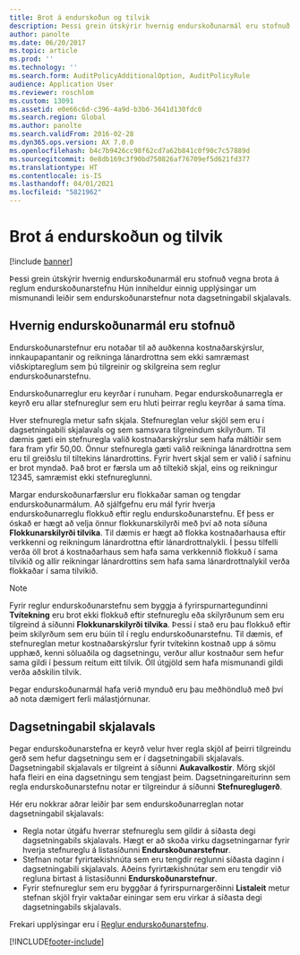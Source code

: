 ```yaml
---
title: Brot á endurskoðun og tilvik
description: Þessi grein útskýrir hvernig endurskoðunarmál eru stofnuð vegna brota á reglum endurskoðunarstefnu Hún inniheldur einnig upplýsingar um mismunandi leiðir sem endurskoðunarstefnur nota dagsetningabil skjalavals.
author: panolte
ms.date: 06/20/2017
ms.topic: article
ms.prod: ''
ms.technology: ''
ms.search.form: AuditPolicyAdditionalOption, AuditPolicyRule
audience: Application User
ms.reviewer: roschlom
ms.custom: 13091
ms.assetid: e0e66c6d-c396-4a9d-b3b6-3641d130fdc0
ms.search.region: Global
ms.author: panolte
ms.search.validFrom: 2016-02-28
ms.dyn365.ops.version: AX 7.0.0
ms.openlocfilehash: b4c7b9426cc98f62cd7a62b841c0f90c7c57889d
ms.sourcegitcommit: 0e8db169c3f90bd750826af76709ef5d621fd377
ms.translationtype: HT
ms.contentlocale: is-IS
ms.lasthandoff: 04/01/2021
ms.locfileid: "5821962"
---
```

# <a name="audit-policy-violations-and-cases"></a>Brot á endurskoðun og tilvik

[!include [banner](../includes/banner.md)]

Þessi grein útskýrir hvernig endurskoðunarmál eru stofnuð vegna brota á reglum endurskoðunarstefnu Hún inniheldur einnig upplýsingar um mismunandi leiðir sem endurskoðunarstefnur nota dagsetningabil skjalavals.

<a name="how-audit-cases-are-generated"></a>Hvernig endurskoðunarmál eru stofnuð
-----------------------------

Endurskoðunarstefnur eru notaðar til að auðkenna kostnaðarskýrslur, innkaupapantanir og reikninga lánardrottna sem ekki samræmast viðskiptareglum sem þú tilgreinir og skilgreina sem reglur endurskoðunarstefnu. 

Endurskoðunarreglur eru keyrðar í runuham. Þegar endurskoðunarregla er keyrð eru allar stefnureglur sem eru hluti þeirrar reglu keyrðar á sama tíma.

Hver stefnuregla metur safn skjala. Stefnureglan velur skjöl sem eru í dagsetningabili skjalavals og sem samsvara tilgreindum skilyrðum. Til dæmis gæti ein stefnuregla valið kostnaðarskýrslur sem hafa máltíðir sem fara fram yfir 50,00. Önnur stefnuregla gæti valið reikninga lánardrottna sem eru til greiðslu til tiltekins lánardrottins. Fyrir hvert skjal sem er valið í safninu er brot myndað. Það brot er færsla um að tiltekið skjal, eins og reikningur 12345, samræmist ekki stefnureglunni. 

Margar endurskoðunarfærslur eru flokkaðar saman og tengdar endurskoðunarmálum. Að sjálfgefnu eru mál fyrir hverja endurskoðunarreglu flokkuð eftir reglu endurskoðunarstefnu. Ef þess er óskað er hægt að velja önnur flokkunarskilyrði með því að nota síðuna **Flokkunarskilyrði tilvika**. Til dæmis er hægt að flokka kostnaðarhausa eftir verkkenni og reikningum lánardrottna eftir lánardrottnalykli. Í þessu tilfelli verða öll brot á kostnaðarhaus sem hafa sama verkkennið flokkuð í sama tilvikið og allir reikningar lánardrottins sem hafa sama lánardrottnalykil verða flokkaðar í sama tilvikið. 

> [!NOTE]
> Fyrir reglur endurskoðunarstefnu sem byggja á fyrirspurnartegundinni **Tvítekning** eru brot ekki flokkuð eftir stefnureglu eða skilyrðunum sem eru tilgreind á síðunni **Flokkunarskilyrði tilvika**. Þessi í stað eru þau flokkuð eftir þeim skilyrðum sem eru búin til í reglu endurskoðunarstefnu. Til dæmis, ef stefnureglan metur kostnaðarskýrslur fyrir tvítekinn kostnað upp á sömu upphæð, kenni söluaðila og dagsetningu, verður allur kostnaður sem hefur sama gildi í þessum reitum eitt tilvik. Öll útgjöld sem hafa mismunandi gildi verða aðskilin tilvik.

Þegar endurskoðunarmál hafa verið mynduð eru þau meðhöndluð með því að nota dæmigert ferli málastjórnunar.

## <a name="document-selection-date-ranges"></a>Dagsetningabil skjalavals
Þegar endurskoðunarstefna er keyrð velur hver regla skjöl af þeirri tilgreindu gerð sem hefur dagsetningu sem er í dagsetningabili skjalavals. Dagsetningabil skjalavals er tilgreint á síðunni **Aukavalkostir**. Mörg skjöl hafa fleiri en eina dagsetningu sem tengjast þeim. Dagsetningareiturinn sem regla endurskoðunarstefnu notar er tilgreindur á síðunni **Stefnureglugerð**.

Hér eru nokkrar aðrar leiðir þar sem endurskoðunarreglan notar dagsetningabil skjalavals:

-   Regla notar útgáfu hverrar stefnureglu sem gildir á síðasta degi dagsetningabils skjalavals. Hægt er að skoða virku dagsetningarnar fyrir hverja stefnureglu á listasíðunni **Endurskoðunarstefnur**.
-   Stefnan notar fyrirtækishnúta sem eru tengdir reglunni síðasta daginn í dagsetningabili skjalavals. Aðeins fyrirtækishnútar sem eru tengdir við regluna birtast á listasíðunni **Endurskoðunarstefnur**.
-   Fyrir stefnureglur sem eru byggðar á fyrirspurnargerðinni **Listaleit** metur stefnan skjöl fryir vaktaðar einingar sem eru virkar á síðasta degi dagsetningabils skjalavals.


Frekari upplýsingar eru í [Reglur endurskoðunarstefnu](audit-policy-rules.md).





[!INCLUDE[footer-include](../../includes/footer-banner.md)]